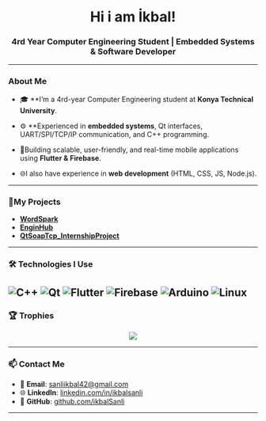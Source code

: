 <h1 align="center">Hi i am İkbal!</h1>
<h3 align="center">4rd Year Computer Engineering Student | Embedded Systems & Software Developer</h3>

---

###   About Me

- 🎓 **I’m a 4rd-year Computer Engineering student at **Konya Technical University**.

- ⚙️ **Experienced in **embedded systems**, Qt interfaces, UART/SPI/TCP/IP communication, and C++ programming.

- 📱Building scalable, user-friendly, and real-time mobile applications using **Flutter & Firebase**.


- 🌐I also have experience in **web development** (HTML, CSS, JS, Node.js).

---

### 🚀My Projects

-  [**WordSpark**](https://github.com/ikbalSanli/wordspark)    
-  [**EnginHub**](https://github.com/ikbalSanli/EngineHub)
-  [**QtSoapTcp_InternshipProject**](https://github.com/ikbalSanli/QtSoapTcp_InternshipProject)   

---

### 🛠️ Technologies I Use

![C++](https://img.shields.io/badge/C++-00599C?style=for-the-badge&logo=cplusplus&logoColor=white)
![Qt](https://img.shields.io/badge/Qt-41CD52?style=for-the-badge&logo=qt&logoColor=white)
![Flutter](https://img.shields.io/badge/Flutter-02569B?style=for-the-badge&logo=flutter&logoColor=white)
![Firebase](https://img.shields.io/badge/Firebase-FFCA28?style=for-the-badge&logo=firebase&logoColor=black)
![Arduino](https://img.shields.io/badge/Arduino-00979D?style=for-the-badge&logo=arduino&logoColor=white)
![Linux](https://img.shields.io/badge/Linux-FCC624?style=for-the-badge&logo=linux&logoColor=black)
---

### 🏆 Trophies

<p align="center">
  <img src="https://github-profile-trophy.vercel.app/?username=ikbalSanli&theme=radical&no-bg=true&margin-w=10"/>
</p>

---

### 📫 Contact Me

- 📧 **Email**: sanliikbal42@gmail.com  
- 🌐 **LinkedIn**: [linkedin.com/in/ikbalsanli](https://linkedin.com/in/ikbalsanli)  
- 💼 **GitHub**: [github.com/ikbalSanli](https://github.com/ikbalSanli)

---


